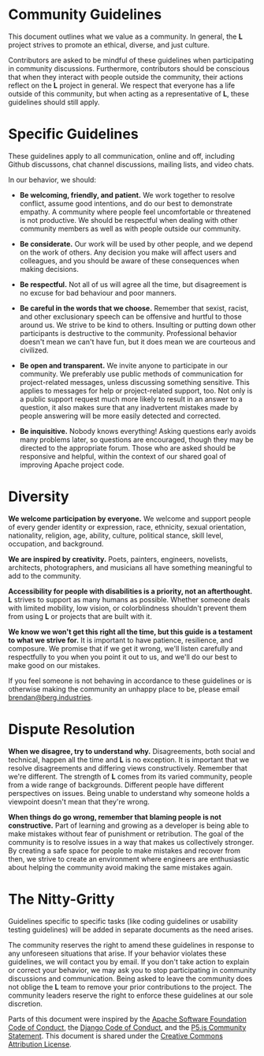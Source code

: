 Community Guidelines
====================

This document outlines what we value as a community.
In general, the __L__ project strives to promote an
ethical, diverse, and just culture.

Contributors are asked to be mindful of these guidelines when participating
in community discussions.
Furthermore, contributors should be conscious that when they interact with
people outside the community, their actions reflect on the __L__ project
in general.
We respect that everyone has a life outside of this community, but when acting
as a representative of __L__, these guidelines should still apply.


# Specific Guidelines

These guidelines apply to all communication, online and off, including Github
discussons, chat channel discussions, mailing lists, and video chats.

In our behavior, we should:

- __Be welcoming, friendly, and patient.__ We work together to resolve conflict,
assume good intentions, and do our best to demonstrate empathy.
A community where people feel uncomfortable or threatened is not productive.
We should be respectful when dealing with other community members as well as
with people outside our community.

- __Be considerate.__ Our work will be used by other people, and we depend on the
work of others. Any decision you make will affect users and colleagues, and
you should be aware of these consequences when making decisions.

- __Be respectful.__ Not all of us will agree all the time, but disagreement is
no excuse for bad behaviour and poor manners.

- __Be careful in the words that we choose.__ Remember that sexist, racist, and
other exclusionary speech can be offensive and hurtful to those around us.
We strive to be kind to others.
Insulting or putting down other participants is destructive to the community.
Professional behavior doesn't mean we can't have fun, but it does mean we are
courteous and civilized.

- __Be open and transparent.__ We invite anyone to participate in our community.
We preferably use public methods of communication for project-related messages,
unless discussing something sensitive.
This applies to messages for help or project-related support, too.
Not only is a public support request much more likely to result in an answer to
a question, it also makes sure that any inadvertent mistakes made by people
answering will be more easily detected and corrected.

- __Be inquisitive.__ Nobody knows everything! Asking questions
early avoids many problems later, so questions are encouraged, though they may
be directed to the appropriate forum.
Those who are asked should be responsive and helpful, within the context of our
shared goal of improving Apache project code.


# Diversity

__We welcome participation by everyone.__
We welcome and support people of every
gender identity or expression, race, ethnicity, sexual orientation,
nationality, religion, age, ability, culture, political stance, skill level,
occupation, and background.

__We are inspired by creativity.__
Poets, painters, engineers, novelists, architects, photographers, and musicians
all have something meaningful to add to the community.

__Accessibility for people with disabilities is a priority, not an afterthought.__
__L__ strives to support as many humans as possible.
Whether someone deals with limited mobility, low vision, or colorblindness
shouldn't prevent them from using __L__ or projects that are built with it.

__We know we won't get this right all the time, but this guide is a testament
to what we strive for.__
It is important to have patience, resilience, and composure.
We promise that if we get it wrong, we'll listen carefully and respectfully
to you when you point it out to us, and we'll do our best to make good on our
mistakes.

If you feel someone is not behaving in accordance to these guidelines or is
otherwise making the community an unhappy place to be, please email
[brendan@berg.industries][community_email].


# Dispute Resolution

__When we disagree, try to understand why.__
Disagreements, both social and technical, happen all the time and __L__
is no exception.
It is important that we resolve disagreements and differing views constructively.
Remember that we're different.
The strength of __L__ comes from its varied community, people from a
wide range of backgrounds.
Different people have different perspectives on issues.
Being unable to understand why someone holds a viewpoint doesn't mean that
they're wrong.

__When things do go wrong, remember that blaming people is not constructive.__
Part of learning and growing as a developer is being able to make mistakes
without fear of punishment or retribution.
The goal of the community is to resolve issues in a way that makes us
collectively stronger.
By creating a safe space for people to make mistakes and recover from then,
we strive to create an environment where engineers are enthusiastic about
helping the community avoid making the same mistakes again.


# The Nitty-Gritty

Guidelines specific to specific tasks (like coding guidelines or usability
testing guidelines) will be added in separate documents as the need arises.

The community reserves the right to amend these guidelines in response to any
unforeseen situations that arise.
If your behavior violates these guidelines, we will contact you by email.
If you don't take action to explain or correct your behavior, we may ask you
to stop participating in community discussions and communication.
Being asked to leave the community does not oblige the __L__ team to
remove your prior contributions to the project.
The community leaders reserve the right to enforce these guidelines at our
sole discretion.

Parts of this document were inspired by
the [Apache Software Foundation Code of Conduct][asf],
the [Django Code of Conduct][django], and
the [P5.js Community Statement][p5].
This document is shared under the [Creative Commons Attribution License][cc].

[as]: accessibility.md
[community_email]: mailto:brendan@berg.industries
[asf]: https://www.apache.org/foundation/policies/conduct.html
[django]: https://www.djangoproject.com/conduct/
[p5]: http://p5js.org/community/
[cc]: http://creativecommons.org/licenses/by/4.0/

